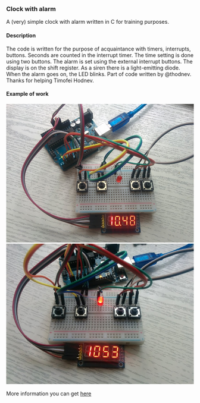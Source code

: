 ### Clock with alarm
A (very) simple clock with alarm written in C for training purposes.

#### Description
The code is written for the purpose of acquaintance with timers, interrupts, buttons. Seconds are counted in the interrupt timer.
The time setting is done using two buttons. The alarm is set using the external interrupt buttons. The display is on the shift register. As a siren there is a light-emitting diode. When the alarm goes on, the LED blinks.
Part of code written by @thodnev. Thanks for helping  Timofei Hodnev. 

#### Example of work
![Example 1](https://github.com/SVS97/Cloks/blob/master/Example1.jpg)
![Example 2](https://github.com/SVS97/Cloks/blob/master/Example2.jpg)

More information you can get [here](https://youtu.be/p7sjBAfZE0U)